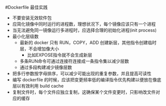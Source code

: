 #Dockerfile 最佳实践
- 不要安装无效软件包
- 应简化镜像中同时运行的进程数，理想状况下，每个镜像应该只有一个进程
- 当无法避免同一镜像运行多进程时，应选择合理的初始化进程(init process)
- 最小化层级数
	- 最新的 docker 只有 RUN，COPY，ADD 创建新层，其他指令创建临时层，不会增加像大小
		- 比如EXPOSE指令就不会生成新层
	- 多条RUN命令可通过连接符连接成一条指令集以减少层数
	- 通过多段构建减少镜像层数
- 把多行参数按字母排序，可以减少可能出现的重复参数，并且提高可读性
- 编写 dockerfile 的时候，应该把变更频率低的编译指令优先构建以便放在像底层以有效利用 build cache
- 复制文件时，每个文件应独立复制，这确保某个文件变更时，只影响改文件对应的缓存